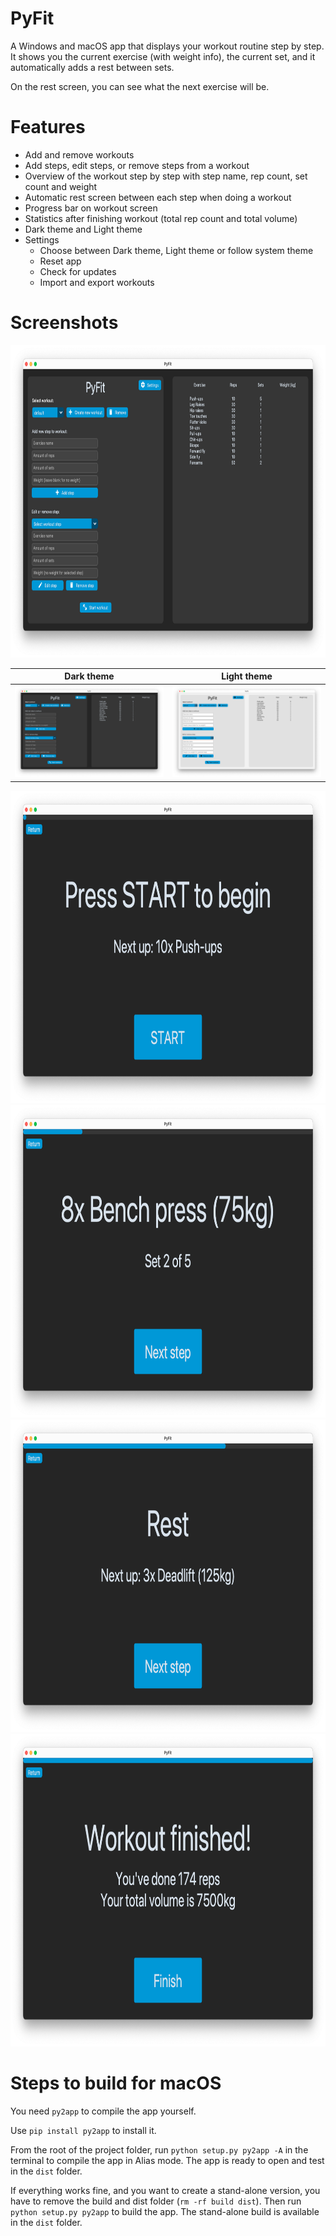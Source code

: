# PyFit

A Windows and macOS app that displays your workout routine step by step. It shows you the current exercise (with weight info), the current set, and it
automatically adds a rest between sets.

On the rest screen, you can see what the next exercise will be.

# Features

- Add and remove workouts
- Add steps, edit steps, or remove steps from a workout
- Overview of the workout step by step with step name, rep count, set count and weight
- Automatic rest screen between each step when doing a workout
- Progress bar on workout screen
- Statistics after finishing workout (total rep count and total volume)
- Dark theme and Light theme
- Settings
    - Choose between Dark theme, Light theme or follow system theme
    - Reset app
    - Check for updates
    - Import and export workouts

# Screenshots

<div align="center">
    <img src="media/Screenshot1.png" height="500" alt=""/>
</div>

| Dark theme                 | Light theme                |
|----------------------------|----------------------------|
| ![](media/Screenshot1.png) | ![](media/Screenshot2.png) |

<div align="center">
    <img src="media/Screenshot3.png" height="500" alt=""/>
</div>

<div align="center">
    <img src="media/Screenshot4.png" height="500" alt=""/>
</div>

<div align="center">
    <img src="media/Screenshot5.png" height="500" alt=""/>
</div>

<div align="center">
    <img src="media/Screenshot6.png" height="500" alt=""/>
</div>

# Steps to build for macOS

You need `py2app` to compile the app yourself.

Use `pip install py2app` to install it.

From the root of the project folder, run `python setup.py py2app -A` in the terminal to compile the app in Alias mode. The app is ready to open and test in
the `dist` folder.

If everything works fine, and you want to create a stand-alone version, you have to remove the build and dist folder (`rm -rf build dist`). Then
run `python setup.py py2app` to build the app. The stand-alone build is available in the `dist` folder.
